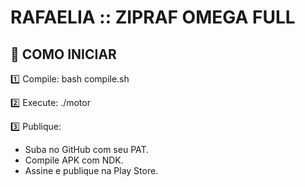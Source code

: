# RAFAELIA :: ZIPRAF OMEGA FULL

## 🚀 COMO INICIAR

1️⃣ Compile:
   bash compile.sh

2️⃣ Execute:
   ./motor

3️⃣ Publique:
   - Suba no GitHub com seu PAT.
   - Compile APK com NDK.
   - Assine e publique na Play Store.
